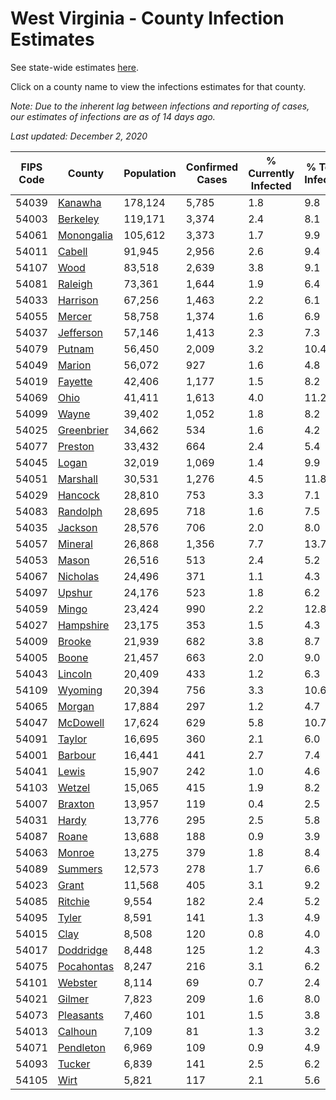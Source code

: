 # West Virginia - County Infection Estimates

See state-wide estimates [here](/infections/us-wv).

Click on a county name to view the infections estimates for that county.

*Note: Due to the inherent lag between infections and reporting of cases, our estimates of infections are as of 14 days ago.*

*Last updated: December 2, 2020*

|   FIPS Code |                   County |   Population |   Confirmed Cases |   % Currently Infected |   % Total Infected |
|-------------|--------------------------|--------------|-------------------|------------------------|--------------------|
|       54039 |       [Kanawha](kanawha) |      178,124 |             5,785 |                    1.8 |                9.8 |
|       54003 |     [Berkeley](berkeley) |      119,171 |             3,374 |                    2.4 |                8.1 |
|       54061 | [Monongalia](monongalia) |      105,612 |             3,373 |                    1.7 |                9.9 |
|       54011 |         [Cabell](cabell) |       91,945 |             2,956 |                    2.6 |                9.4 |
|       54107 |             [Wood](wood) |       83,518 |             2,639 |                    3.8 |                9.1 |
|       54081 |       [Raleigh](raleigh) |       73,361 |             1,644 |                    1.9 |                6.4 |
|       54033 |     [Harrison](harrison) |       67,256 |             1,463 |                    2.2 |                6.1 |
|       54055 |         [Mercer](mercer) |       58,758 |             1,374 |                    1.6 |                6.9 |
|       54037 |   [Jefferson](jefferson) |       57,146 |             1,413 |                    2.3 |                7.3 |
|       54079 |         [Putnam](putnam) |       56,450 |             2,009 |                    3.2 |               10.4 |
|       54049 |         [Marion](marion) |       56,072 |               927 |                    1.6 |                4.8 |
|       54019 |       [Fayette](fayette) |       42,406 |             1,177 |                    1.5 |                8.2 |
|       54069 |             [Ohio](ohio) |       41,411 |             1,613 |                    4.0 |               11.2 |
|       54099 |           [Wayne](wayne) |       39,402 |             1,052 |                    1.8 |                8.2 |
|       54025 | [Greenbrier](greenbrier) |       34,662 |               534 |                    1.6 |                4.2 |
|       54077 |       [Preston](preston) |       33,432 |               664 |                    2.4 |                5.4 |
|       54045 |           [Logan](logan) |       32,019 |             1,069 |                    1.4 |                9.9 |
|       54051 |     [Marshall](marshall) |       30,531 |             1,276 |                    4.5 |               11.8 |
|       54029 |       [Hancock](hancock) |       28,810 |               753 |                    3.3 |                7.1 |
|       54083 |     [Randolph](randolph) |       28,695 |               718 |                    1.6 |                7.5 |
|       54035 |       [Jackson](jackson) |       28,576 |               706 |                    2.0 |                8.0 |
|       54057 |       [Mineral](mineral) |       26,868 |             1,356 |                    7.7 |               13.7 |
|       54053 |           [Mason](mason) |       26,516 |               513 |                    2.4 |                5.2 |
|       54067 |     [Nicholas](nicholas) |       24,496 |               371 |                    1.1 |                4.3 |
|       54097 |         [Upshur](upshur) |       24,176 |               523 |                    1.8 |                6.2 |
|       54059 |           [Mingo](mingo) |       23,424 |               990 |                    2.2 |               12.8 |
|       54027 |   [Hampshire](hampshire) |       23,175 |               353 |                    1.5 |                4.3 |
|       54009 |         [Brooke](brooke) |       21,939 |               682 |                    3.8 |                8.7 |
|       54005 |           [Boone](boone) |       21,457 |               663 |                    2.0 |                9.0 |
|       54043 |       [Lincoln](lincoln) |       20,409 |               433 |                    1.2 |                6.3 |
|       54109 |       [Wyoming](wyoming) |       20,394 |               756 |                    3.3 |               10.6 |
|       54065 |         [Morgan](morgan) |       17,884 |               297 |                    1.2 |                4.7 |
|       54047 |     [McDowell](mcdowell) |       17,624 |               629 |                    5.8 |               10.7 |
|       54091 |         [Taylor](taylor) |       16,695 |               360 |                    2.1 |                6.0 |
|       54001 |       [Barbour](barbour) |       16,441 |               441 |                    2.7 |                7.4 |
|       54041 |           [Lewis](lewis) |       15,907 |               242 |                    1.0 |                4.6 |
|       54103 |         [Wetzel](wetzel) |       15,065 |               415 |                    1.9 |                8.2 |
|       54007 |       [Braxton](braxton) |       13,957 |               119 |                    0.4 |                2.5 |
|       54031 |           [Hardy](hardy) |       13,776 |               295 |                    2.5 |                5.8 |
|       54087 |           [Roane](roane) |       13,688 |               188 |                    0.9 |                3.9 |
|       54063 |         [Monroe](monroe) |       13,275 |               379 |                    1.8 |                8.4 |
|       54089 |       [Summers](summers) |       12,573 |               278 |                    1.7 |                6.6 |
|       54023 |           [Grant](grant) |       11,568 |               405 |                    3.1 |                9.2 |
|       54085 |       [Ritchie](ritchie) |        9,554 |               182 |                    2.4 |                5.2 |
|       54095 |           [Tyler](tyler) |        8,591 |               141 |                    1.3 |                4.9 |
|       54015 |             [Clay](clay) |        8,508 |               120 |                    0.8 |                4.0 |
|       54017 |   [Doddridge](doddridge) |        8,448 |               125 |                    1.2 |                4.3 |
|       54075 | [Pocahontas](pocahontas) |        8,247 |               216 |                    3.1 |                6.2 |
|       54101 |       [Webster](webster) |        8,114 |                69 |                    0.7 |                2.4 |
|       54021 |         [Gilmer](gilmer) |        7,823 |               209 |                    1.6 |                8.0 |
|       54073 |   [Pleasants](pleasants) |        7,460 |               101 |                    1.5 |                3.8 |
|       54013 |       [Calhoun](calhoun) |        7,109 |                81 |                    1.3 |                3.2 |
|       54071 |   [Pendleton](pendleton) |        6,969 |               109 |                    0.9 |                4.9 |
|       54093 |         [Tucker](tucker) |        6,839 |               141 |                    2.5 |                6.2 |
|       54105 |             [Wirt](wirt) |        5,821 |               117 |                    2.1 |                5.6 |
